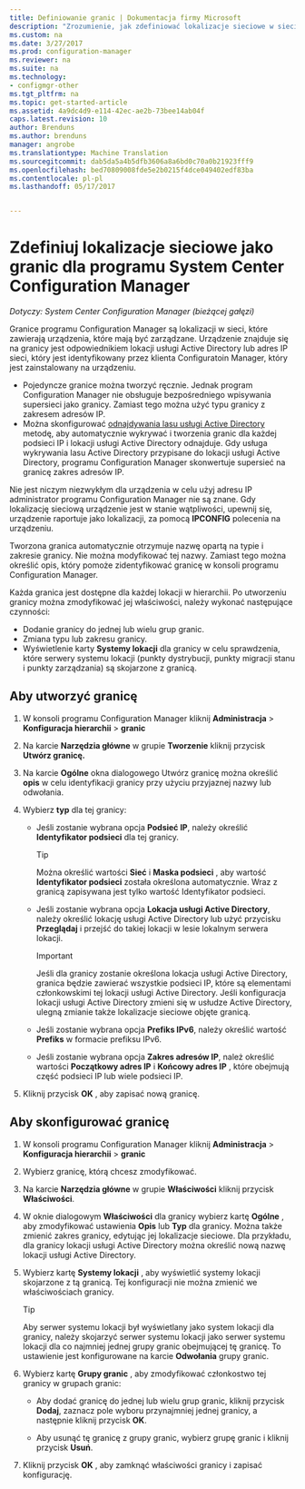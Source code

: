 ```yaml
---
title: Definiowanie granic | Dokumentacja firmy Microsoft
description: "Zrozumienie, jak zdefiniować lokalizacje sieciowe w sieci intranet, który może zawierać urządzeń, którymi chcesz zarządzać."
ms.custom: na
ms.date: 3/27/2017
ms.prod: configuration-manager
ms.reviewer: na
ms.suite: na
ms.technology:
- configmgr-other
ms.tgt_pltfrm: na
ms.topic: get-started-article
ms.assetid: 4a9dc4d9-e114-42ec-ae2b-73bee14ab04f
caps.latest.revision: 10
author: Brenduns
ms.author: brenduns
manager: angrobe
ms.translationtype: Machine Translation
ms.sourcegitcommit: dab5da5a4b5dfb3606a8a6bd0c70a0b21923fff9
ms.openlocfilehash: bed70809008fde5e2b0215f4dce049402edf83ba
ms.contentlocale: pl-pl
ms.lasthandoff: 05/17/2017


---
```

# <a name="define-network-locations-as-boundaries-for-system-center-configuration-manager"></a>Zdefiniuj lokalizacje sieciowe jako granic dla programu System Center Configuration Manager

*Dotyczy: System Center Configuration Manager (bieżącej gałęzi)*

Granice programu Configuration Manager są lokalizacji w sieci, które zawierają urządzenia, które mają być zarządzane. Urządzenie znajduje się na granicy jest odpowiednikiem lokacji usługi Active Directory lub adres IP sieci, który jest identyfikowany przez klienta Configuratoin Manager, który jest zainstalowany na urządzeniu.
 - Pojedyncze granice można tworzyć ręcznie. Jednak program Configuration Manager nie obsługuje bezpośredniego wpisywania supersieci jako granicy. Zamiast tego można użyć typu granicy z zakresem adresów IP.
 - Można skonfigurować [odnajdywania lasu usługi Active Directory](../../../../core/servers/deploy/configure/about-discovery-methods.md#bkmk_aboutForest) metodę, aby automatycznie wykrywać i tworzenia granic dla każdej podsieci IP i lokacji usługi Active Directory odnajduje. Gdy usługa wykrywania lasu Active Directory przypisane do lokacji usługi Active Directory, programu Configuration Manager skonwertuje supersieć na granicę zakres adresów IP.  

Nie jest niczym niezwykłym dla urządzenia w celu użyj adresu IP administrator programu Configuration Manager nie są znane. Gdy lokalizację sieciową urządzenie jest w stanie wątpliwości, upewnij się, urządzenie raportuje jako lokalizacji, za pomocą **IPCONFIG** polecenia na urządzeniu.  

Tworzona granica automatycznie otrzymuje nazwę opartą na typie i zakresie granicy. Nie można modyfikować tej nazwy. Zamiast tego można określić opis, który pomoże zidentyfikować granicę w konsoli programu Configuration Manager.  

Każda granica jest dostępne dla każdej lokacji w hierarchii. Po utworzeniu granicy można zmodyfikować jej właściwości, należy wykonać następujące czynności:  
-   Dodanie granicy do jednej lub wielu grup granic.  
-   Zmiana typu lub zakresu granicy.  
-   Wyświetlenie karty **Systemy lokacji** dla granicy w celu sprawdzenia, które serwery systemu lokacji (punkty dystrybucji, punkty migracji stanu i punkty zarządzania) są skojarzone z granicą.  

## <a name="to-create-a-boundary"></a>Aby utworzyć granicę  

1.  W konsoli programu Configuration Manager kliknij **Administracja** > **Konfiguracja hierarchii** > **granic**  

2.  Na karcie **Narzędzia główne** w grupie **Tworzenie** kliknij przycisk **Utwórz granicę.**  

3.  Na karcie **Ogólne** okna dialogowego Utwórz granicę można określić **opis** w celu identyfikacji granicy przy użyciu przyjaznej nazwy lub odwołania.  

4.  Wybierz **typ** dla tej granicy:  

    -   Jeśli zostanie wybrana opcja **Podsieć IP**, należy określić **Identyfikator podsieci** dla tej granicy.  
        > [!TIP]  
        >  Można określić wartości **Sieć** i **Maska podsieci** , aby wartość **Identyfikator podsieci** została określona automatycznie. Wraz z granicą zapisywana jest tylko wartość Identyfikator podsieci.  

    -   Jeśli zostanie wybrana opcja **Lokacja usługi Active Directory**, należy określić lokację usługi Active Directory lub użyć przycisku **Przeglądaj** i przejść do takiej lokacji w lesie lokalnym serwera lokacji.  

        > [!IMPORTANT]  
        >  Jeśli dla granicy zostanie określona lokacja usługi Active Directory, granica będzie zawierać wszystkie podsieci IP, które są elementami członkowskimi tej lokacji usługi Active Directory. Jeśli konfiguracja lokacji usługi Active Directory zmieni się w usłudze Active Directory, ulegną zmianie także lokalizacje sieciowe objęte granicą.  

    -   Jeśli zostanie wybrana opcja **Prefiks IPv6**, należy określić wartość **Prefiks** w formacie prefiksu IPv6.  

    -   Jeśli zostanie wybrana opcja **Zakres adresów IP**, należ określić wartości **Początkowy adres IP** i **Końcowy adres IP** , które obejmują część podsieci IP lub wiele podsieci IP.    

5.  Kliknij przycisk **OK** , aby zapisać nową granicę.  

## <a name="to-configure-a-boundary"></a>Aby skonfigurować granicę  

1.  W konsoli programu Configuration Manager kliknij **Administracja** > **Konfiguracja hierarchii** > **granic**  

2.  Wybierz granicę, którą chcesz zmodyfikować.  

3.  Na karcie **Narzędzia główne** w grupie **Właściwości** kliknij przycisk **Właściwości**.  

4.  W oknie dialogowym **Właściwości** dla granicy wybierz kartę **Ogólne** , aby zmodyfikować ustawienia **Opis** lub **Typ** dla granicy. Można także zmienić zakres granicy, edytując jej lokalizacje sieciowe. Dla przykładu, dla granicy lokacji usługi Active Directory można określić nową nazwę lokacji usługi Active Directory.  

5.  Wybierz kartę **Systemy lokacji** , aby wyświetlić systemy lokacji skojarzone z tą granicą. Tej konfiguracji nie można zmienić we właściwościach granicy.  

    > [!TIP]  
    >  Aby serwer systemu lokacji był wyświetlany jako system lokacji dla granicy, należy skojarzyć serwer systemu lokacji jako serwer systemu lokacji dla co najmniej jednej grupy granic obejmującej tę granicę. To ustawienie jest konfigurowane na karcie **Odwołania** grupy granic.  

6.  Wybierz kartę **Grupy granic** , aby zmodyfikować członkostwo tej granicy w grupach granic:  

    -   Aby dodać granicę do jednej lub wielu grup granic, kliknij przycisk **Dodaj**, zaznacz pole wyboru przynajmniej jednej granicy, a następnie kliknij przycisk **OK**.  

    -   Aby usunąć tę granicę z grupy granic, wybierz grupę granic i kliknij przycisk **Usuń**.  

7.  Kliknij przycisk **OK** , aby zamknąć właściwości granicy i zapisać konfigurację.  


